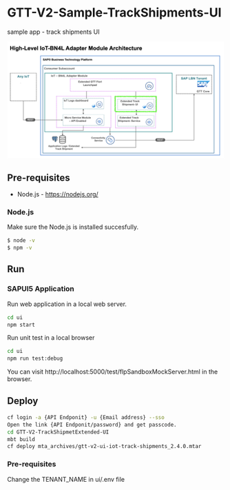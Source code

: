 # GTT-V2-Sample-TrackShipments-UI

sample app - track shipments UI

![](../Assets/BN4L_IOT_TS_UI.png)

## Pre-requisites

- Node.js - https://nodejs.org/

### Node.js

Make sure the Node.js is installed succesfully.

```sh
$ node -v
$ npm -v
```

## Run

### SAPUI5 Application

Run web application in a local web server.

```sh
cd ui
npm start
```

Run unit test in a local browser
```sh
cd ui
npm run test:debug
```

You can visit http://localhost:5000/test/flpSandboxMockServer.html in the browser.

## Deploy

```sh
cf login -a {API Endponit} -u {Email address} --sso
Open the link {API Endponit/password} and get passcode.
cd GTT-V2-TrackShipmetExtended-UI
mbt build
cf deploy mta_archives/gtt-v2-ui-iot-track-shipments_2.4.0.mtar
```
### Pre-requisites

Change the TENANT_NAME in ui/.env file

